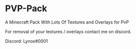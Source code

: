 # PVP-Pack
A Minecraft Pack With Lots Of Textures and Overlays for PvP

For removal of your textures / overlays contact me on discord.

Discord: Lynox#0001
